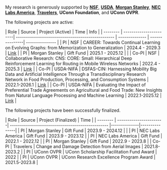 My research is generously supported by [**NSF**](https://www.nsf.gov/), [**USDA**](https://www.usda.gov/), [**Morgan Stanley**](https://www.morganstanley.com/), [**NEC Labs America**](https://www.nec-labs.com/), [**Travelers**](https://www.travelers.com/), **UConn Foundation**, and **UConn OVPR**.

The following projects are active:

| Role   | Source            | Project (Active)  | Time         | Info  |
| -------- | -----------------------| ------------------------------------------------- | -------------- | ---------------| --------------- |
| PI | NSF | CAREER: Towards Continual Learning on Evolving Graphs: from Memorization to Generalization | 2024.4 - 2029.3 | [Link](https://www.nsf.gov/awardsearch/showAward?AWD_ID=2338878&HistoricalAwards=false) |
| PI | Morgan Stanley | Gift Fund | 2025.1 - 2025.12 | |
| Co-PI | NSF | Collaborative Research: CNS: CORE: Small: Hierarchical Deep Reinforcement Learning for Routing in Mobile Wireless Networks | 2022.4 - 2025.3 | [Link](https://www.nsf.gov/awardsearch/showAward?AWD_ID=2154191) |
| Co-PI | USDA-NIFA | DSFAS-CIN: Harnessing Mobility Big Data and Artificial Intelligence Through a Transdisciplinary Research Network in Food Production, Processing, and Consumption Systems | 2022.1-2026.1 | [Link](https://portal.nifa.usda.gov/web/crisprojectpages/1028264-dsfas-cin-harnessing-mobility-big-data-and-artificial-intelligence-through-a-transdisciplinary-research-network-in-food-production-processing-and-consumption-systems.html) |
| Co-PI | USDA-NIFA | Evaluating the Impact of Preferential Trade Agreements on Agricultural and Food Trade: New Insights from Natural Language Processing and Machine Learning | 2022.1-2025.12 | [Link](https://portal.nifa.usda.gov/web/crisprojectpages/1028020-evaluating-the-impact-of-preferential-trade-agreements-on-agricultural-and-food-trade-new-insights-from-natural-language-processing-and-machine-learning.html) |

The following projects have been successfully finalized.

| Role   | Source            | Project (Finalized)  | Time         |
| -------- | -----------------------| ------------------------------------------------- |--------------|---------------|
| PI | Morgan Stanley | Gift Fund | 2023.9 - 2024.12 | |
| PI | NEC Labs America | Gift Fund | 2023.9 - 2023.12 |
| PI | NEC Labs America | Gift Fund | 2022.1 - 2022.12 |
| PI | Morgan Stanley | Gift Fund | 2022.9 - 2023.8 |
| Co-PI | Travelers | Change and Damage Detection from Aerial Images | 2021.8-2023.2 |
| PI | UConn OVPR | UConn Scholarship Facilitation Fund Award | 2022 |
| PI | UConn OVPR | UConn Research Excellence Program Award | 2021.5-2023.8 |
